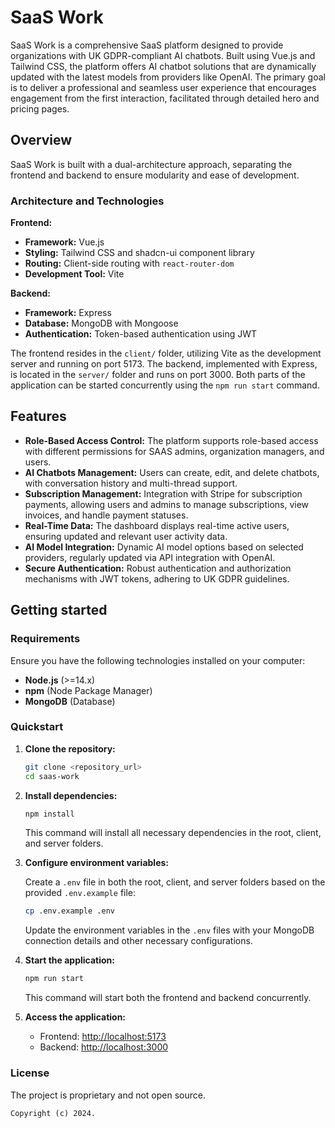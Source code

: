 # SaaS Work

SaaS Work is a comprehensive SaaS platform designed to provide organizations with UK GDPR-compliant AI chatbots. Built using Vue.js and Tailwind CSS, the platform offers AI chatbot solutions that are dynamically updated with the latest models from providers like OpenAI. The primary goal is to deliver a professional and seamless user experience that encourages engagement from the first interaction, facilitated through detailed hero and pricing pages.

## Overview

SaaS Work is built with a dual-architecture approach, separating the frontend and backend to ensure modularity and ease of development.

### Architecture and Technologies

**Frontend:**
- **Framework:** Vue.js
- **Styling:** Tailwind CSS and shadcn-ui component library
- **Routing:** Client-side routing with `react-router-dom`
- **Development Tool:** Vite

**Backend:**
- **Framework:** Express
- **Database:** MongoDB with Mongoose
- **Authentication:** Token-based authentication using JWT

The frontend resides in the `client/` folder, utilizing Vite as the development server and running on port 5173. The backend, implemented with Express, is located in the `server/` folder and runs on port 3000. Both parts of the application can be started concurrently using the `npm run start` command.

## Features

- **Role-Based Access Control:** The platform supports role-based access with different permissions for SAAS admins, organization managers, and users.
- **AI Chatbots Management:** Users can create, edit, and delete chatbots, with conversation history and multi-thread support.
- **Subscription Management:** Integration with Stripe for subscription payments, allowing users and admins to manage subscriptions, view invoices, and handle payment statuses.
- **Real-Time Data:** The dashboard displays real-time active users, ensuring updated and relevant user activity data.
- **AI Model Integration:** Dynamic AI model options based on selected providers, regularly updated via API integration with OpenAI.
- **Secure Authentication:** Robust authentication and authorization mechanisms with JWT tokens, adhering to UK GDPR guidelines.

## Getting started

### Requirements

Ensure you have the following technologies installed on your computer:

- **Node.js** (>=14.x)
- **npm** (Node Package Manager)
- **MongoDB** (Database)

### Quickstart

1. **Clone the repository:**

   ```sh
   git clone <repository_url>
   cd saas-work
   ```

2. **Install dependencies:**

   ```sh
   npm install
   ```

   This command will install all necessary dependencies in the root, client, and server folders.

3. **Configure environment variables:**

   Create a `.env` file in both the root, client, and server folders based on the provided `.env.example` file:

   ```sh
   cp .env.example .env
   ```

   Update the environment variables in the `.env` files with your MongoDB connection details and other necessary configurations.

4. **Start the application:**

   ```sh
   npm run start
   ```

   This command will start both the frontend and backend concurrently.

5. **Access the application:**

   - Frontend: [http://localhost:5173](http://localhost:5173)
   - Backend: [http://localhost:3000](http://localhost:3000)

### License

The project is proprietary and not open source. 

```plaintext
Copyright (c) 2024.
```